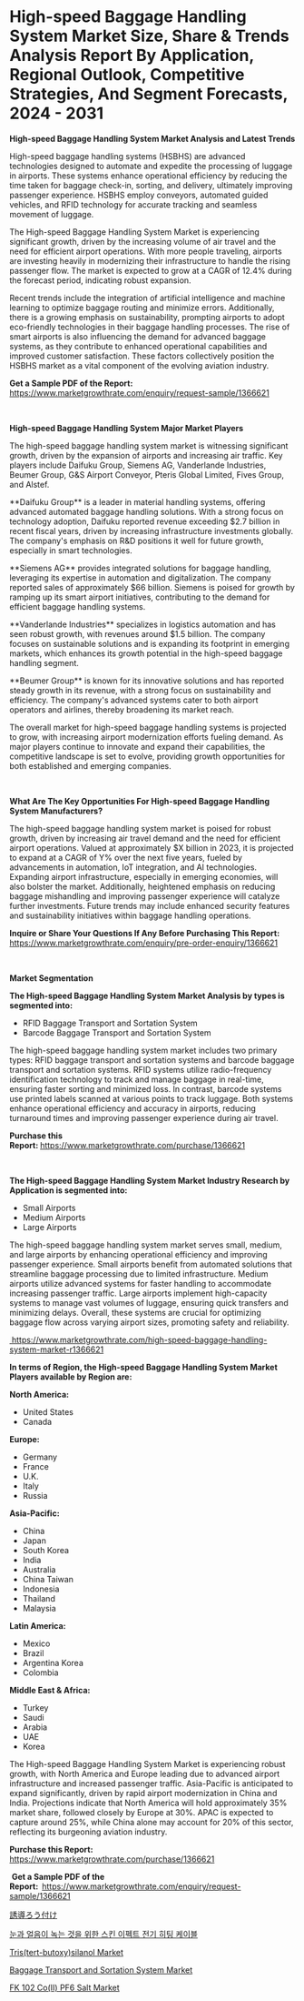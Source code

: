 <p><h1>High-speed Baggage Handling System Market Size, Share & Trends Analysis Report By Application, Regional Outlook, Competitive Strategies, And Segment Forecasts, 2024 - 2031</h1></p><p><strong>High-speed Baggage Handling System Market Analysis and Latest Trends</strong></p>
<p><p>High-speed baggage handling systems (HSBHS) are advanced technologies designed to automate and expedite the processing of luggage in airports. These systems enhance operational efficiency by reducing the time taken for baggage check-in, sorting, and delivery, ultimately improving passenger experience. HSBHS employ conveyors, automated guided vehicles, and RFID technology for accurate tracking and seamless movement of luggage.</p><p>The High-speed Baggage Handling System Market is experiencing significant growth, driven by the increasing volume of air travel and the need for efficient airport operations. With more people traveling, airports are investing heavily in modernizing their infrastructure to handle the rising passenger flow. The market is expected to grow at a CAGR of 12.4% during the forecast period, indicating robust expansion.</p><p>Recent trends include the integration of artificial intelligence and machine learning to optimize baggage routing and minimize errors. Additionally, there is a growing emphasis on sustainability, prompting airports to adopt eco-friendly technologies in their baggage handling processes. The rise of smart airports is also influencing the demand for advanced baggage systems, as they contribute to enhanced operational capabilities and improved customer satisfaction. These factors collectively position the HSBHS market as a vital component of the evolving aviation industry.</p></p>
<p><strong>Get a Sample PDF of the Report:&nbsp;</strong> <a href="https://www.marketgrowthrate.com/enquiry/request-sample/1366621">https://www.marketgrowthrate.com/enquiry/request-sample/1366621</a></p>
<p>&nbsp;</p>
<p><strong>High-speed Baggage Handling System Major Market Players</strong></p>
<p><p>The high-speed baggage handling system market is witnessing significant growth, driven by the expansion of airports and increasing air traffic. Key players include Daifuku Group, Siemens AG, Vanderlande Industries, Beumer Group, G&S Airport Conveyor, Pteris Global Limited, Fives Group, and Alstef.</p><p>**Daifuku Group** is a leader in material handling systems, offering advanced automated baggage handling solutions. With a strong focus on technology adoption, Daifuku reported revenue exceeding $2.7 billion in recent fiscal years, driven by increasing infrastructure investments globally. The company's emphasis on R&D positions it well for future growth, especially in smart technologies.</p><p>**Siemens AG** provides integrated solutions for baggage handling, leveraging its expertise in automation and digitalization. The company reported sales of approximately $66 billion. Siemens is poised for growth by ramping up its smart airport initiatives, contributing to the demand for efficient baggage handling systems.</p><p>**Vanderlande Industries** specializes in logistics automation and has seen robust growth, with revenues around $1.5 billion. The company focuses on sustainable solutions and is expanding its footprint in emerging markets, which enhances its growth potential in the high-speed baggage handling segment.</p><p>**Beumer Group** is known for its innovative solutions and has reported steady growth in its revenue, with a strong focus on sustainability and efficiency. The company's advanced systems cater to both airport operators and airlines, thereby broadening its market reach.</p><p>The overall market for high-speed baggage handling systems is projected to grow, with increasing airport modernization efforts fueling demand. As major players continue to innovate and expand their capabilities, the competitive landscape is set to evolve, providing growth opportunities for both established and emerging companies.</p></p>
<p>&nbsp;</p>
<p><strong>What Are The Key Opportunities For High-speed Baggage Handling System Manufacturers?</strong></p>
<p><p>The high-speed baggage handling system market is poised for robust growth, driven by increasing air travel demand and the need for efficient airport operations. Valued at approximately $X billion in 2023, it is projected to expand at a CAGR of Y% over the next five years, fueled by advancements in automation, IoT integration, and AI technologies. Expanding airport infrastructure, especially in emerging economies, will also bolster the market. Additionally, heightened emphasis on reducing baggage mishandling and improving passenger experience will catalyze further investments. Future trends may include enhanced security features and sustainability initiatives within baggage handling operations.</p></p>
<p><strong>Inquire or Share Your Questions If Any Before Purchasing This Report:</strong> <a href="https://www.marketgrowthrate.com/enquiry/pre-order-enquiry/1366621">https://www.marketgrowthrate.com/enquiry/pre-order-enquiry/1366621</a></p>
<p>&nbsp;</p>
<p><strong>Market Segmentation</strong></p>
<p><strong>The High-speed Baggage Handling System Market Analysis by types is segmented into:</strong></p>
<p><ul><li>RFID Baggage Transport and Sortation System</li><li>Barcode Baggage Transport and Sortation System</li></ul></p>
<p><p>The high-speed baggage handling system market includes two primary types: RFID baggage transport and sortation systems and barcode baggage transport and sortation systems. RFID systems utilize radio-frequency identification technology to track and manage baggage in real-time, ensuring faster sorting and minimized loss. In contrast, barcode systems use printed labels scanned at various points to track luggage. Both systems enhance operational efficiency and accuracy in airports, reducing turnaround times and improving passenger experience during air travel.</p></p>
<p><strong>Purchase this Report:&nbsp;</strong><a href="https://www.marketgrowthrate.com/purchase/1366621">https://www.marketgrowthrate.com/purchase/1366621</a></p>
<p>&nbsp;</p>
<p><strong>The High-speed Baggage Handling System Market Industry Research by Application is segmented into:</strong></p>
<p><ul><li>Small Airports</li><li>Medium Airports</li><li>Large Airports</li></ul></p>
<p><p>The high-speed baggage handling system market serves small, medium, and large airports by enhancing operational efficiency and improving passenger experience. Small airports benefit from automated solutions that streamline baggage processing due to limited infrastructure. Medium airports utilize advanced systems for faster handling to accommodate increasing passenger traffic. Large airports implement high-capacity systems to manage vast volumes of luggage, ensuring quick transfers and minimizing delays. Overall, these systems are crucial for optimizing baggage flow across varying airport sizes, promoting safety and reliability.</p></p>
<p><a href="https://www.marketgrowthrate.com/high-speed-baggage-handling-system-market-r1366621">&nbsp;https://www.marketgrowthrate.com/high-speed-baggage-handling-system-market-r1366621</a></p>
<p><strong>In terms of Region, the High-speed Baggage Handling System Market Players available by Region are:</strong></p>
<p>
    <p> <strong> North America: </strong>
        <ul>
            <li>United States</li>
            <li>Canada</li>
        </ul>
        </p> 
    <p> <strong> Europe: </strong>
        <ul>
            <li>Germany</li>
            <li>France</li>
            <li>U.K.</li>
            <li>Italy</li>
            <li>Russia</li>
        </ul>
        </p> 
    <p> <strong> Asia-Pacific: </strong>
        <ul>
            <li>China</li>
            <li>Japan</li>
            <li>South Korea</li>
            <li>India</li>
            <li>Australia</li>
            <li>China Taiwan</li>
            <li>Indonesia</li>
            <li>Thailand</li>
            <li>Malaysia</li>
        </ul>
        </p> 
    <p> <strong> Latin America: </strong>
        <ul>
            <li>Mexico</li>
            <li>Brazil</li>
            <li>Argentina Korea</li>
            <li>Colombia</li>
        </ul>
        </p> 
    <p> <strong> Middle East & Africa: </strong>
        <ul>
            <li>Turkey</li>
            <li>Saudi</li>
            <li>Arabia</li>
            <li>UAE</li>
            <li>Korea</li>
        </ul>
    </p>
    </p>
<p><p>The High-speed Baggage Handling System Market is experiencing robust growth, with North America and Europe leading due to advanced airport infrastructure and increased passenger traffic. Asia-Pacific is anticipated to expand significantly, driven by rapid airport modernization in China and India. Projections indicate that North America will hold approximately 35% market share, followed closely by Europe at 30%. APAC is expected to capture around 25%, while China alone may account for 20% of this sector, reflecting its burgeoning aviation industry.</p></p>
<p><strong>Purchase this Report: </strong><a href="https://www.marketgrowthrate.com/purchase/1366621">https://www.marketgrowthrate.com/purchase/1366621</a></p>
<p>&nbsp;<strong>Get a Sample PDF of the Report:&nbsp;&nbsp;</strong><a href="https://www.marketgrowthrate.com/enquiry/request-sample/1366621">https://www.marketgrowthrate.com/enquiry/request-sample/1366621</a></p>
<p><strong></strong></p>
<p><p><a href="https://medium.com/@harrisonkitto2022/%E8%AA%98%E5%B0%8E%E3%81%AF%E3%82%93%E3%81%A0%E4%BB%98%E3%81%91%E5%B8%82%E5%A0%B4%E3%81%AE%E3%83%80%E3%82%A4%E3%83%8A%E3%83%9F%E3%82%AF%E3%82%B9%E3%82%92%E6%8E%A2%E3%82%8B-%E3%82%B0%E3%83%AD%E3%83%BC%E3%83%90%E3%83%AB%E3%83%88%E3%83%AC%E3%83%B3%E3%83%89%E3%81%A8%E4%BB%8A%E5%BE%8C%E3%81%AE%E6%88%90%E9%95%B7%E4%BA%88%E6%B8%AC-2024%E5%B9%B4-2031%E5%B9%B4-%E3%81%8C124%E3%83%9A%E3%83%BC%E3%82%B8%E3%81%A7%E7%B4%B9%E4%BB%8B%E3%81%95%E3%82%8C%E3%81%A6%E3%81%84%E3%81%BE%E3%81%99-c697d7eabf5a">誘導ろう付け</a></p><p><a href="https://medium.com/@exodusallen/%EB%88%88%EA%B3%BC-%EC%96%BC%EC%9D%8C-%EC%9A%A9%EC%9C%B5%EC%9D%84-%EC%9C%84%ED%95%9C-%EC%8A%A4%ED%82%A8-%EC%9D%B4%ED%8E%99%ED%8A%B8-%EC%A0%84%EA%B8%B0-%ED%9E%88%ED%8C%85-%EC%BC%80%EC%9D%B4%EB%B8%94-%EC%8B%9C%EC%9E%A5-%EA%B8%80%EB%A1%9C%EB%B2%8C-%EC%8B%9C%EC%9E%A5-%EC%A0%90%EC%9C%A0%EC%9C%A8-%EB%B0%8F-%EC%88%9C%EC%9C%84-2024-2031%EB%85%84-%EC%A0%84%EC%B2%B4-%ED%8C%90%EB%A7%A4-%EB%B0%8F-%EC%88%98%EC%9A%94-%EC%98%88%EC%B8%A1-dd0988fd6f8a?postPublishedType=repub">눈과 얼음이 녹는 것을 위한 스킨 이펙트 전기 히팅 케이블</a></p><p><a href="https://issuu.com/reportprime-2/docs/tristert-butoxysilanol-market-size-_f99d864fdda02e">Tris(tert-butoxy)silanol Market</a></p><p><a href="https://github.com/MarciaRunte/Market-Research-Report-List-1/blob/main/baggage-transport-and-sortation-system-market.md">Baggage Transport and Sortation System Market</a></p><p><a href="https://issuu.com/reportprime-2/docs/fk-102-coii-pf6-salt-market-size-20_f4fe13bea18dad">FK 102 Co(II) PF6 Salt Market</a></p></p>